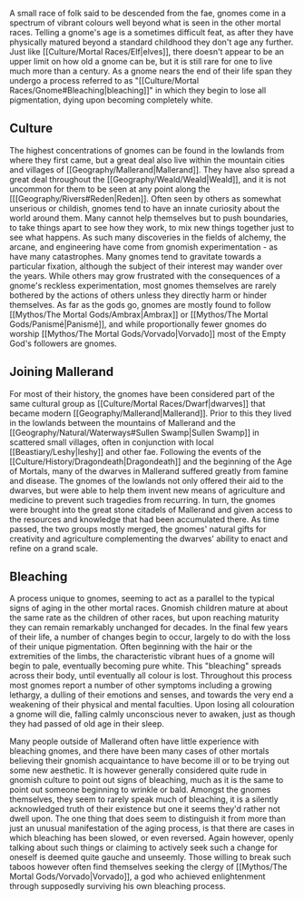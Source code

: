 A small race of folk said to be descended from the fae, gnomes come in a spectrum of vibrant colours well beyond what is seen in the other mortal races. Telling a gnome's age is a sometimes difficult feat, as after they have physically matured beyond a standard childhood they don't age any further. Just like [[Culture/Mortal Races/Elf|elves]], there doesn't appear to be an upper limit on how old a gnome can be, but it is still rare for one to live much more than a century. As a gnome nears the end of their life span they undergo a process referred to as "[[Culture/Mortal Races/Gnome#Bleaching|bleaching]]" in which they begin to lose all pigmentation, dying upon becoming completely white.
## Culture
The highest concentrations of gnomes can be found in the lowlands from where they first came, but a great deal also live within the mountain cities and villages of [[Geography/Mallerand|Mallerand]]. They have also spread a great deal throughout the [[Geography/Weald/Weald|Weald]], and it is not uncommon for them to be seen at any point along the [[[Geography/Rivers#Reden|Reden]]. Often seen by others as somewhat unserious or childish, gnomes tend to have an innate curiosity about the world around them. Many cannot help themselves but to push boundaries, to take things apart to see how they work, to mix new things together just to see what happens. As such many discoveries in the fields of alchemy, the arcane, and engineering have come from gnomish experimentation - as have many catastrophes. Many gnomes tend to gravitate towards a particular fixation, although the subject of their interest may wander over the years. While others may grow frustrated with the consequences of a gnome's reckless experimentation, most gnomes themselves are rarely bothered by the actions of others unless they directly harm or hinder themselves. As far as the gods go, gnomes are mostly found to follow [[Mythos/The Mortal Gods/Ambrax|Ambrax]] or [[Mythos/The Mortal Gods/Panismé|Panismé]], and while proportionally fewer gnomes do worship [[Mythos/The Mortal Gods/Vorvado|Vorvado]] most of the Empty God's followers are gnomes.
## Joining Mallerand
For most of their history, the gnomes have been considered part of the same cultural group as [[Culture/Mortal Races/Dwarf|dwarves]] that became modern [[Geography/Mallerand|Mallerand]]. Prior to this they lived in the lowlands between the mountains of Mallerand and the [[Geography/Natural/Waterways#Sullen Swamp|Sullen Swamp]] in scattered small villages, often in conjunction with local [[Beastiary/Leshy|leshy]] and other fae. Following the events of the [[Culture/History/Dragondeath|Dragondeath]] and the beginning of the Age of Mortals, many of the dwarves in Mallerand suffered greatly from famine and disease. The gnomes of the lowlands not only offered their aid to the dwarves, but were able to help them invent new means of agriculture and medicine to prevent such tragedies from recurring. In turn, the gnomes were brought into the great stone citadels of Mallerand and given access to the resources and knowledge that had been accumulated there. As time passed, the two groups mostly merged, the gnomes' natural gifts for creativity and agriculture complementing the dwarves' ability to enact and refine on a grand scale.
## Bleaching
A process unique to gnomes, seeming to act as a parallel to the typical signs of aging in the other mortal races. Gnomish children mature at about the same rate as the children of other races, but upon reaching maturity they can remain remarkably unchanged for decades. In the final few years of their life, a number of changes begin to occur, largely to do with the loss of their unique pigmentation. Often beginning with the hair or the extremities of the limbs, the characteristic vibrant hues of a gnome will begin to pale, eventually becoming pure white. This "bleaching" spreads across their body, until eventually all colour is lost. Throughout this process most gnomes report a number of other symptoms including a growing lethargy, a dulling of their emotions and senses, and towards the very end a weakening of their physical and mental faculties. Upon losing all colouration a gnome will die, falling calmly unconscious never to awaken, just as though they had passed of old age in their sleep.

Many people outside of Mallerand often have little experience with bleaching gnomes, and there have been many cases of other mortals believing their gnomish acquaintance to have become ill or to be trying out some new aesthetic. It is however generally considered quite rude in gnomish culture to point out signs of bleaching, much as it is the same to point out someone beginning to wrinkle or bald. Amongst the gnomes themselves, they seem to rarely speak much of bleaching, it is a silently acknowledged truth of their existence but one it seems they'd rather not dwell upon. The one thing that does seem to distinguish it from more than just an unusual manifestation of the aging process, is that there are cases in which bleaching has been slowed, or even reversed. Again however, openly talking about such things or claiming to actively seek such a change for oneself is deemed quite gauche and unseemly. Those willing to break such taboos however often find themselves seeking the clergy of [[Mythos/The Mortal Gods/Vorvado|Vorvado]], a god who achieved enlightenment through supposedly surviving his own bleaching process.